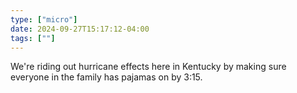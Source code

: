 ```yaml
---
type: ["micro"]
date: 2024-09-27T15:17:12-04:00
tags: [""]
---
```

We're riding out hurricane effects here in Kentucky by making sure everyone in the family has pajamas on by 3:15.
